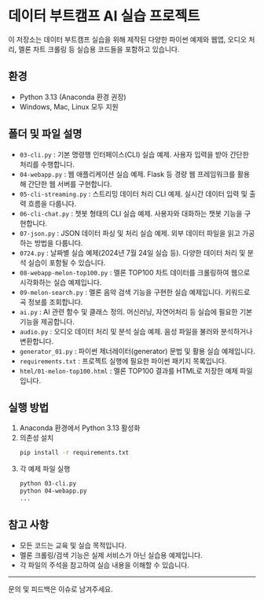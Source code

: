 # 데이터 부트캠프 AI 실습 프로젝트

이 저장소는 데이터 부트캠프 실습을 위해 제작된 다양한 파이썬 예제와 웹앱, 오디오 처리, 멜론 차트 크롤링 등 실습용 코드들을 포함하고 있습니다.

## 환경
- Python 3.13 (Anaconda 환경 권장)
- Windows, Mac, Linux 모두 지원

## 폴더 및 파일 설명

- `03-cli.py` : 기본 명령행 인터페이스(CLI) 실습 예제. 사용자 입력을 받아 간단한 처리를 수행합니다.
- `04-webapp.py` : 웹 애플리케이션 실습 예제. Flask 등 경량 웹 프레임워크를 활용해 간단한 웹 서버를 구현합니다.
- `05-cli-streaming.py` : 스트리밍 데이터 처리 CLI 예제. 실시간 데이터 입력 및 출력 흐름을 다룹니다.
- `06-cli-chat.py` : 챗봇 형태의 CLI 실습 예제. 사용자와 대화하는 챗봇 기능을 구현합니다.
- `07-json.py` : JSON 데이터 파싱 및 처리 실습 예제. 외부 데이터 파일을 읽고 가공하는 방법을 다룹니다.
- `0724.py` : 날짜별 실습 예제(2024년 7월 24일 실습 등). 다양한 데이터 처리 및 분석 실습이 포함될 수 있습니다.
- `08-webapp-melon-top100.py` : 멜론 TOP100 차트 데이터를 크롤링하여 웹으로 시각화하는 실습 예제입니다.
- `09-melon-search.py` : 멜론 음악 검색 기능을 구현한 실습 예제입니다. 키워드로 곡 정보를 조회합니다.
- `ai.py` : AI 관련 함수 및 클래스 정의. 머신러닝, 자연어처리 등 실습에 필요한 기본 기능을 제공합니다.
- `audio.py` : 오디오 데이터 처리 및 분석 실습 예제. 음성 파일을 불러와 분석하거나 변환합니다.
- `generator_01.py` : 파이썬 제너레이터(generator) 문법 및 활용 실습 예제입니다.
- `requirements.txt` : 프로젝트 실행에 필요한 파이썬 패키지 목록입니다.
- `html/01-melon-top100.html` : 멜론 TOP100 결과를 HTML로 저장한 예제 파일입니다.

## 실행 방법

1. Anaconda 환경에서 Python 3.13 활성화
2. 의존성 설치
   ```bash
   pip install -r requirements.txt
   ```
3. 각 예제 파일 실행
   ```bash
   python 03-cli.py
   python 04-webapp.py
   ...
   ```

## 참고 사항
- 모든 코드는 교육 및 실습 목적입니다.
- 멜론 크롤링/검색 기능은 실제 서비스가 아닌 실습용 예제입니다.
- 각 파일의 주석을 참고하여 실습 내용을 이해할 수 있습니다.

---
문의 및 피드백은 이슈로 남겨주세요.
